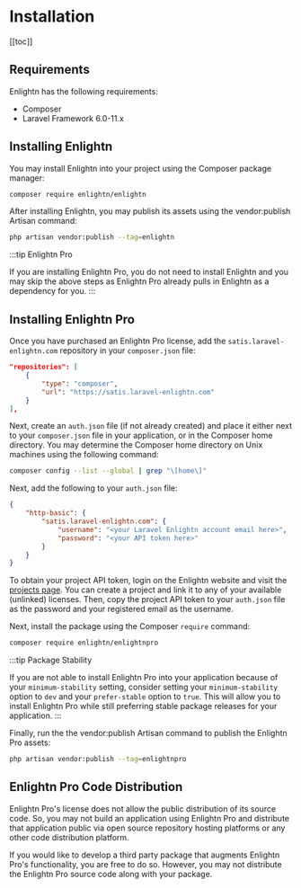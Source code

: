 # Installation
[[toc]]

## Requirements

Enlightn has the following requirements:

- Composer
- Laravel Framework 6.0-11.x

## Installing Enlightn

You may install Enlightn into your project using the Composer package manager:

```bash
composer require enlightn/enlightn
```

After installing Enlightn, you may publish its assets using the vendor:publish Artisan command:

```bash
php artisan vendor:publish --tag=enlightn
```

:::tip Enlightn Pro

If you are installing Enlightn Pro, you do not need to install Enlightn and you may skip the above steps as Enlightn Pro already pulls in Enlightn as a dependency for you.
:::

## Installing Enlightn Pro

Once you have purchased an Enlightn Pro license, add the `satis.laravel-enlightn.com` repository in your `composer.json` file:

```json
"repositories": [
    {
        "type": "composer",
        "url": "https://satis.laravel-enlightn.com"
    }
],
```

Next, create an `auth.json` file (if not already created) and place it either next to your `composer.json` file in your application, or in the Composer home directory. You may determine the Composer home directory on Unix machines using the following command:

```bash
composer config --list --global | grep "\[home\]"
```

Next, add the following to your `auth.json` file:

```json
{
    "http-basic": {
        "satis.laravel-enlightn.com": {
            "username": "<your Laravel Enlightn account email here>",
            "password": "<your API token here>"
        }
    }
}
```
To obtain your project API token, login on the Enlightn website and visit the [projects page](https://www.laravel-enlightn.com/projects). You can create a project and link it to any of your available (unlinked) licenses. Then, copy the project API token to your `auth.json` file as the password and your registered email as the username.

Next, install the package using the Composer `require` command:

```bash
composer require enlightn/enlightnpro
```

:::tip Package Stability

If you are not able to install Enlightn Pro into your application because of your `minimum-stability` setting, consider setting your `minimum-stability` option to `dev` and your `prefer-stable` option to `true`. This will allow you to install Enlightn Pro while still preferring stable package releases for your application.
:::

Finally, run the the vendor:publish Artisan command to publish the Enlightn Pro assets:

```bash
php artisan vendor:publish --tag=enlightnpro
```

## Enlightn Pro Code Distribution

Enlightn Pro's license does not allow the public distribution of its source code. So, you may not build an application using Enlightn Pro and distribute that application public via open source repository hosting platforms or any other code distribution platform.

If you would like to develop a third party package that augments Enlightn Pro's functionality, you are free to do so. However, you may not distribute the Enlightn Pro source code along with your package.